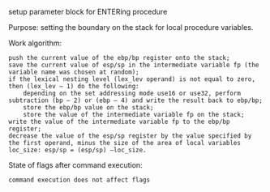 setup parameter block for ENTERing procedure

Purpose: setting the boundary on the stack for local procedure variables.

Work algorithm:

	push the current value of the ebp/bp register onto the stack;
	save the current value of esp/sp in the intermediate variable fp (the variable name was chosen at random);
	if the lexical nesting level (lex_lev operand) is not equal to zero, then (lex_lev – 1) do the following:
		depending on the set addressing mode use16 or use32, perform subtraction (bp – 2) or (ebp – 4) and write the result back to ebp/bp;
		store the ebp/bp value on the stack;
		store the value of the intermediate variable fp on the stack;
	write the value of the intermediate variable fp to the ebp/bp register;
	decrease the value of the esp/sp register by the value specified by the first operand, minus the size of the area of local variables loc_size: esp/sp = (esp/sp) –loc_size.

State of flags after command execution:

	command execution does not affect flags